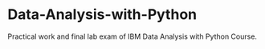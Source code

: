 # Data-Analysis-with-Python
Practical work and final lab exam of IBM Data Analysis with Python Course.
